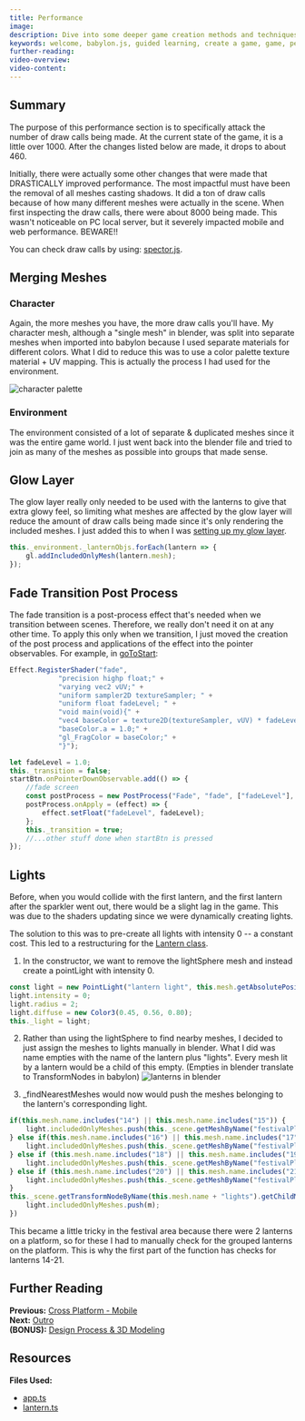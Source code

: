 ```yaml
---
title: Performance
image: 
description: Dive into some deeper game creation methods and techniques.
keywords: welcome, babylon.js, guided learning, create a game, game, performance, merge, post process, optimization
further-reading:
video-overview:
video-content:
---
```


## Summary
The purpose of this performance section is to specifically attack the number of draw calls being made. At the current state of the game, it is a little over 1000. After the changes listed below are made, it drops to about 460. 

Initially, there were actually some other changes that were made that DRASTICALLY improved performance. The most impactful must have been the removal of all meshes casting shadows. It did a ton of draw calls because of how many different meshes were actually in the scene. When first inspecting the draw calls, there were about 8000 being made. This wasn't noticeable on PC local server, but it severely impacted mobile and web performance. BEWARE!!

You can check draw calls by using: [spector.js](https://spector.babylonjs.com/).
## Merging Meshes
### Character
Again, the more meshes you have, the more draw calls you'll have. My character mesh, although a "single mesh" in blender, was split into separate meshes when imported into babylon because I used separate materials for different colors. What I did to reduce this was to use a color palette texture material + UV mapping. This is actually the process I had used for the environment.

![character palette](/img/how_to/create-a-game/characteruv.png)
### Environment
The environment consisted of a lot of separate & duplicated meshes since it was the entire game world. I just went back into the blender file and tried to join as many of the meshes as possible into groups that made sense.

## Glow Layer
The glow layer really only needed to be used with the lanterns to give that extra glowy feel, so limiting what meshes are affected by the glow layer will reduce the amount of draw calls being made since it's only rendering the included meshes. I just added this to when I was [setting up my glow layer](/how_to/page15#glow-layer).
```javascript
this._environment._lanternObjs.forEach(lantern => {
    gl.addIncludedOnlyMesh(lantern.mesh);
});
```
## Fade Transition Post Process
The fade transition is a post-process effect that's needed when we transition between scenes. Therefore, we really don't need it on at any other time. To apply this only when we transition, I just moved the creation of the post process and applications of the effect into the pointer observables. For example, in [goToStart]():
```javascript
Effect.RegisterShader("fade",
            "precision highp float;" +
            "varying vec2 vUV;" +
            "uniform sampler2D textureSampler; " +
            "uniform float fadeLevel; " +
            "void main(void){" +
            "vec4 baseColor = texture2D(textureSampler, vUV) * fadeLevel;" +
            "baseColor.a = 1.0;" +
            "gl_FragColor = baseColor;" +
            "}");

let fadeLevel = 1.0;
this._transition = false;
startBtn.onPointerDownObservable.add(() => {
    //fade screen
    const postProcess = new PostProcess("Fade", "fade", ["fadeLevel"], null, 1.0, camera);
    postProcess.onApply = (effect) => {
        effect.setFloat("fadeLevel", fadeLevel);
    };
    this._transition = true;
    //...other stuff done when startBtn is pressed
});
```
## Lights
Before, when you would collide with the first lantern, and the first lantern after the sparkler went out, there would be a slight lag in the game. This was due to the shaders updating since we were dynamically creating lights.

The solution to this was to pre-create all lights with intensity 0 -- a constant cost. This led to a restructuring for the [Lantern class](https://github.com/BabylonJS/SummerFestival/blob/a0abccc2efbb7399820efe2e25f53bb5b4a02500/src/lantern.ts#L17).

1. In the constructor, we want to remove the lightSphere mesh and instead create a pointLight with intensity 0.
```javascript
const light = new PointLight("lantern light", this.mesh.getAbsolutePosition(), this._scene);
light.intensity = 0;
light.radius = 2;
light.diffuse = new Color3(0.45, 0.56, 0.80);
this._light = light;
```
2. Rather than using the lightSphere to find nearby meshes, I decided to just assign the meshes to lights manually in blender. What I did was name empties with the name of the lantern plus "lights". Every mesh lit by a lantern would be a child of this empty. (Empties in blender translate to TransformNodes in babylon)
![lanterns in blender](/img/how_to/create-a-game/lanternlights.png)

3. _findNearestMeshes would now would push the meshes belonging to the lantern's corresponding light.
```javascript
if(this.mesh.name.includes("14") || this.mesh.name.includes("15")) {
    light.includedOnlyMeshes.push(this._scene.getMeshByName("festivalPlatform1"));
} else if(this.mesh.name.includes("16") || this.mesh.name.includes("17")) {
    light.includedOnlyMeshes.push(this._scene.getMeshByName("festivalPlatform2"));
} else if (this.mesh.name.includes("18") || this.mesh.name.includes("19")) {
    light.includedOnlyMeshes.push(this._scene.getMeshByName("festivalPlatform3"));
} else if (this.mesh.name.includes("20") || this.mesh.name.includes("21")) {
    light.includedOnlyMeshes.push(this._scene.getMeshByName("festivalPlatform4"));
}
this._scene.getTransformNodeByName(this.mesh.name + "lights").getChildMeshes().forEach(m => {
    light.includedOnlyMeshes.push(m);
})
```
This became a little tricky in the festival area because there were 2 lanterns on a platform, so for these I had to manually check for the grouped lanterns on the platform. This is why the first part of the function has checks for lanterns 14-21.

## Further Reading
**Previous:** [Cross Platform - Mobile](/how_to/page16)   
**Next:** [Outro](/how_to/page18)   
**(BONUS):** [Design Process & 3D Modeling](/how_to/page19)

## Resources
**Files Used:**  
- [app.ts](https://github.com/BabylonJS/SummerFestival/blob/master/src/app.ts)
- [lantern.ts](https://github.com/BabylonJS/SummerFestival/blob/master/src/lantern.ts)
